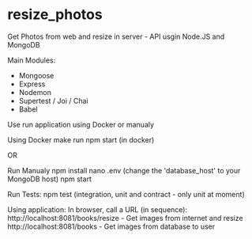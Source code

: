 # resize_photos
Get Photos from web and resize in server - API usgin Node.JS and MongoDB

Main Modules:
* Mongoose
* Express
* Nodemon
* Supertest / Joi / Chai
* Babel

Use run application using Docker or manualy


Using Docker
    make run
    npm start (in docker)

OR

Run Manualy
    npm install
    nano .env (change the 'database_host' to your MongoDB host)
    npm start



Run Tests: 
    npm test (integration, unit and contract - only unit at moment)

Using application:
In browser, call a URL (in sequence):
    http://localhost:8081/books/resize - Get images from internet and resize
    http://localhost:8081/books - Get images from database to user